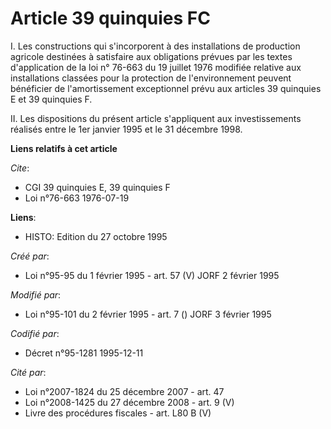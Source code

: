# Article 39 quinquies FC

I. Les constructions qui s'incorporent à des installations de production agricole destinées à satisfaire aux obligations
prévues par les textes d'application de la loi n° 76-663 du 19 juillet 1976 modifiée relative aux installations classées pour
la protection de l'environnement peuvent bénéficier de l'amortissement exceptionnel prévu aux articles 39 quinquies E et 39
quinquies F.

II. Les dispositions du présent article s'appliquent aux investissements réalisés entre le 1er janvier 1995 et le 31 décembre
1998.

**Liens relatifs à cet article**

_Cite_:

  - CGI 39 quinquies E, 39 quinquies F
  - Loi n°76-663 1976-07-19

**Liens**:

  - HISTO: Edition du 27 octobre 1995

_Créé par_:

  - Loi n°95-95 du 1 février 1995 - art. 57 (V) JORF 2 février 1995

_Modifié par_:

  - Loi n°95-101 du 2 février 1995 - art. 7 () JORF 3 février 1995

_Codifié par_:

  - Décret n°95-1281 1995-12-11

_Cité par_:

  - Loi n°2007-1824 du 25 décembre 2007 - art. 47
  - Loi n°2008-1425 du 27 décembre 2008 - art. 9 (V)
  - Livre des procédures fiscales - art. L80 B (V)
